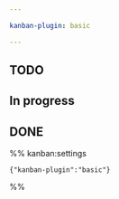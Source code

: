 ```yaml
---

kanban-plugin: basic

---
```


## TODO



## In progress



## DONE





%% kanban:settings
```
{"kanban-plugin":"basic"}
```
%%